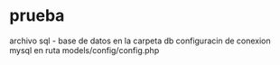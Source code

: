 # prueba
archivo sql - base de datos en la carpeta db
configuracin de conexion mysql en  ruta models/config/config.php
